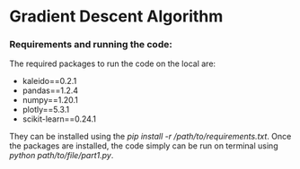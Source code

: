 
# Gradient Descent Algorithm

### Requirements and running the code:
The required packages to run the code on the local are:
* kaleido==0.2.1
* pandas==1.2.4
* numpy==1.20.1
* plotly==5.3.1
* scikit-learn==0.24.1

They can be installed using the _pip install -r /path/to/requirements.txt_.
Once the packages are installed, the code simply can be run on terminal using _python path/to/file/part1.py_.
